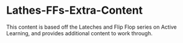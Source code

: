 # Lathes-FFs-Extra-Content

This content is based off the Lateches and Flip Flop series on Active Learning, and provides additional content to work through.
